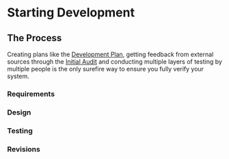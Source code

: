 # Starting Development

## The Process

Creating plans like the [Development Plan](../project-planning/development-plan.md), getting feedback from external sources through the [Initial Audit](../project-planning/initial-audit.md) and conducting multiple layers of testing by multiple people is the only surefire way to ensure you fully verify your system.

### Requirements

### Design

### Testing

### Revisions

### 



